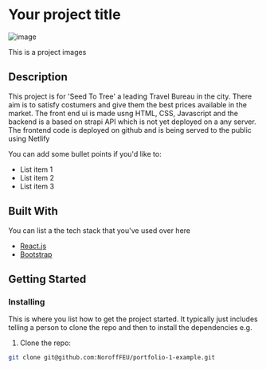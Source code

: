 # Your project title

![image](https://qasimnawaz-portfolio.netlify.app/images/pe2.png)

This is a project images

## Description

This project is for 'Seed To Tree' a leading Travel Bureau in the city. There aim is to satisfy costumers and give them the best prices available in the market. The front end ui is made usng HTML, CSS, Javascript and the backend is a based on strapi API which is not yet deployed on a any server. The frontend code is deployed on github and is being served to the public using Netlify

You can add some bullet points if you'd like to:

- List item 1
- List item 2
- List item 3

## Built With

You can list a the tech stack that you've used over here

- [React.js](https://reactjs.org/)
- [Bootstrap](https://getbootstrap.com)

## Getting Started

### Installing

This is where you list how to get the project started. It typically just includes telling a person to clone the repo and then to install the dependencies e.g.

1. Clone the repo:

```bash
git clone git@github.com:NoroffFEU/portfolio-1-example.git
``` 
